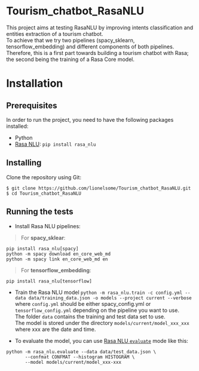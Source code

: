 # Tourism_chatbot_RasaNLU
This project aims at testing RasaNLU by improving intents classification and entities extraction of a tourism chatbot.<br>
To achieve that we try two pipelines (spacy_sklearn, tensorflow_embedding) and different components of both pipelines.<br>
Therefore, this is a first part towards building a tourism chatbot with Rasa; the second being the training of a Rasa Core model.

# Installation

## Prerequisites
In order to run the project, you need to have the following packages installed:<br>
* Python
* [Rasa NLU](https://rasa.com/docs/nlu/installation/): `pip install rasa_nlu`

## Installing

Clone the repository using Git:

```
$ git clone https://github.com/lionelsome/Tourism_chatbot_RasaNLU.git
$ cd Tourism_chatbot_RasaNLU
```

## Running the tests
* Install Rasa NLU pipelines:
> For **spacy_sklear**: 
```
pip install rasa_nlu[spacy]
python -m spacy download en_core_web_md
python -m spacy link en_core_web_md en
```
> For **tensorflow_embedding**:
```
pip install rasa_nlu[tensorflow]
```

* Train the Rasa NLU model
`python -m rasa_nlu.train -c config.yml --data data/training_data.json -o models --project current --verbose`
where `config.yml` should be either spacy_config.yml or `tensorflow_config.yml` depending on the pipeline you want to use.<br>
The folder `data` contains the training and test data set to use.<br>
The model is stored under the directory `models/current/model_xxx_xxx` where xxx are the date and time.

* To evaluate the model, you can use [Rasa NLU `evaluate`](https://rasa.com/docs/nlu/evaluation/) mode like this:<br>
```
python -m rasa_nlu.evaluate --data data/test_data.json \
       --confmat CONFMAT --histogram HISTOGRAM \   
       --model models/current/model_xxx-xxx
```
